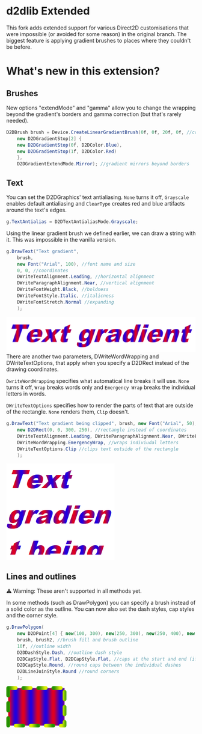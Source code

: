 # d2dlib Extended
This fork adds extended support for various Direct2D customisations that were impossible (or avoided for some reason) in the original branch. The biggest feature is applying gradient brushes to places where they couldn't be before.
# What's new in this extension?
## Brushes
New options "extendMode" and "gamma" allow you to change the wrapping beyond the gradient's borders and gamma correction (but that's rarely needed).
```csharp
D2DBrush brush = Device.CreateLinearGradientBrush(0f, 0f, 20f, 0f, //coordinates
    new D2DGradientStop[2] { 
    new D2DGradientStop(0f, D2DColor.Blue),
    new D2DGradientStop(1f, D2DColor.Red)
    },
    D2DGradientExtendMode.Mirror); //gradient mirrors beyond borders
```
## Text
You can set the D2DGraphics' text antialiasing. `None` turns it off, `Grayscale` enables default antialiasing and `ClearType` creates red and blue artifacts around the text's edges.
```csharp
g.TextAntialias = D2DTextAntialiasMode.Grayscale;
```
Using the linear gradient brush we defined earlier, we can draw a string with it. This was impossible in the vanilla version.
```csharp
g.DrawText("Text gradient",
    brush,
    new Font("Arial", 100), //font name and size
    0, 0, //coordinates
    DWriteTextAlignment.Leading, //horizontal alignment
    DWriteParagraphAlignment.Near, //vertical alignment
    DWriteFontWeight.Black, //boldness
    DWriteFontStyle.Italic, //italicness
    DWriteFontStretch.Normal //expanding
    );
```
![Text with a gradient brush](snapshots/text%20gradient.png)
There are another two parameters, DWriteWordWrapping and DWriteTextOptions, that apply when you specify a D2DRect instead of the drawing coordinates.

`DwriteWordWrapping` specifies what automatical line breaks it will use. `None` turns it off, `Wrap` breaks words only and `Emergency Wrap` breaks the individual letters in words.

`DWriteTextOptions` specifies how to render the parts of text that are outside of the rectangle. `None` renders them, `Clip` doesn't.
```csharp
g.DrawText("Text gradient being clipped", brush, new Font("Arial", 50),
    new D2DRect(0, 0, 300, 250), //rectangle instead of coordinates
    DWriteTextAlignment.Leading, DWriteParagraphAlignment.Near, DWriteFontWeight.Black, DWriteFontStyle.Italic, DWriteFontStretch.Normal,
    DWriteWordWrapping.EmergencyWrap, //wraps indiviudal letters
    DWriteTextOptions.Clip //clips text outside of the rectangle
    );
```
![Text being clipped](snapshots/text%20clip.png)
## Lines and outlines
⚠ Warning: These aren't supported in all methods yet.

In some methods (such as DrawPolygon) you can specify a brush instead of a solid color as the outline. You can now also set the dash styles, cap styles and the corner style.
```csharp
g.DrawPolygon(
    new D2DPoint[4] { new(100, 300), new(250, 300), new(250, 400), new(100, 400) }, //the vertices
    brush, brush2, //brush fill and brush outline
    10f, //outline width
    D2DDashStyle.Dash, //outline dash style
    D2DCapStyle.Flat, D2DCapStyle.Flat, //caps at the start and end (if the shape had one)
    D2DCapStyle.Round, //round caps between the individual dashes
    D2DLineJoinStyle.Round //round corners
    );
```
![Gradient outline](snapshots/gradient%20outline.png)
